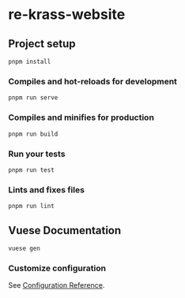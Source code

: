 # re-krass-website

## Project setup
```
pnpm install
```

### Compiles and hot-reloads for development
```
pnpm run serve
```

### Compiles and minifies for production
```
pnpm run build
```

### Run your tests
```
pnpm run test
```

### Lints and fixes files
```
pnpm run lint
```

## Vuese Documentation
```
vuese gen
```

### Customize configuration
See [Configuration Reference](https://cli.vuejs.org/config/).
